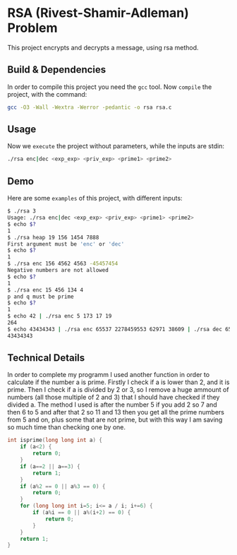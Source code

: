 # RSA (Rivest-Shamir-Adleman) Problem
This project encrypts and decrypts a message, using rsa method.

## Build & Dependencies
In order to compile this project you need the `gcc` tool. Now `compile` the project, with the command:
```sh
gcc -O3 -Wall -Wextra -Werror -pedantic -o rsa rsa.c
```
## Usage
Now we `execute` the project without parameters, while the inputs are stdin:
```sh
./rsa enc|dec <exp_exp> <priv_exp> <prime1> <prime2>
```
## Demo
Here are some `examples` of this project, with different inputs:
```sh
$ ./rsa 3
Usage: ./rsa enc|dec <exp_exp> <priv_exp> <prime1> <prime2>
$ echo $?
1
$ ./rsa heap 19 156 1454 7888
First argument must be 'enc' or 'dec'
$ echo $?
1
$ ./rsa enc 156 4562 4563 -45457454
Negative numbers are not allowed
$ echo $?
1
$ ./rsa enc 15 456 134 4
p and q must be prime
$ echo $?
1
$ echo 42 | ./rsa enc 5 173 17 19
264
$ echo 43434343 | ./rsa enc 65537 2278459553 62971 38609 | ./rsa dec 65537 2278459553 62971 38609
43434343
```
## Technical Details
In order to complete my programm I used another function in order to calculate if the number a is prime. Firstly I check if a is lower than 2, and it is prime. Then I check if a is divided by 2 
or 3, so I remove a huge ammount of numbers (all those multiple of 2 and 3) that I should have checked if they divided a. The method I used is after the number 5 if you add 2 so 7 and then 6 to 5 and after that 2 so 11 and 13 then you get all the prime numbers from 5 and on, plus some that are not prime, but with this way I am saving so much time than checking one by one.
```c
int isprime(long long int a) {
    if (a<2) {
        return 0;
    }
    if (a==2 || a==3) {
        return 1;
    }
    if (a%2 == 0 || a%3 == 0) {
        return 0;
    }
    for (long long int i=5; i<= a / i; i+=6) {
        if (a%i == 0 || a%(i+2) == 0) {
            return 0;
        }
    }
    return 1;
}
```